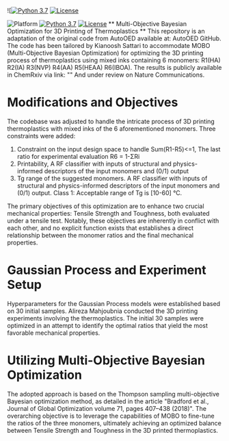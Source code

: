 ![[![Python 3.7](https://img.shields.io/badge/python-3.8-blue.svg)](https://www.python.org/downloads/release/python-380/) [![License](https://img.shields.io/badge/license-MIT-green.svg)](LICENSE) 

![Platform](https://img.shields.io/badge/platform-windows|macos|linux-lightgrey) [![Python 3.7](https://img.shields.io/badge/python-3.7-blue.svg)](https://www.python.org/downloads/release/python-370/) [![License](https://img.shields.io/badge/license-MIT-green.svg)](LICENSE) 
** Multi-Objective Bayesian Optimization for 3D Printing of Thermoplastics **
This repository is an adaptation of the original code from AutoOED available at: AutoOED GitHub. 
The code has been tailored by Kianoosh Sattari to accommodate MOBO (Multi-Objective Bayesian Optimization) for optimizing the 3D printing process of thermoplastics using mixed inks containing 6 monomers: R1(HA)	R2(IA)	R3(NVP)	R4(AA)	R5(HEAA)	R6(IBOA).
The results is publicly available in ChemRxiv via link: ""
And under review on Nature Communications. 

# Modifications and Objectives
The codebase was adjusted to handle the intricate process of 3D printing thermoplastics with mixed inks of the 6 aforementioned monomers. 
Three constraints were added:
1) Constraint on the input design space to handle Sum(R1-R5)<=1, The last ratio for experimental evaluation R6 = 1-ΣRi
2) Printability, A RF classifier with inputs of structural and physics-informed descriptors of the input monomers and (0/1) output
3) Tg range of the suggested monomers. A RF classifier with inputs of structural and physics-informed descriptors of the input monomers and (0/1) output.
   Class 1: Acceptable range of Tg is [10-60] °C.

The primary objectives of this optimization are to enhance two crucial mechanical properties: Tensile Strength and Toughness, both evaluated under a tensile test. Notably, these objectives are inherently in conflict with each other, and no explicit function exists that establishes a direct relationship between the monomer ratios and the final mechanical properties.

# Gaussian Process and Experiment Setup
Hyperparameters for the Gaussian Process models were established based on 30 initial samples. Alireza Mahjoubnia conducted the 3D printing experiments involving the thermoplastics. The initial 30 samples were optimized in an attempt to identify the optimal ratios that yield the most favorable mechanical properties.

# Utilizing Multi-Objective Bayesian Optimization
The adopted approach is based on the Thompson sampling multi-objective Bayesian optimization method, as detailed in the article "Bradford et al., Journal of Global Optimization volume 71, pages 407–438 (2018)". The overarching objective is to leverage the capabilities of MOBO to fine-tune the ratios of the three monomers, ultimately achieving an optimized balance between Tensile Strength and Toughness in the 3D printed thermoplastics.
